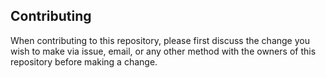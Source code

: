 ## Contributing
When contributing to this repository, please first discuss the change you wish to make via issue, email, or any other method with the owners of this repository before making a change.
